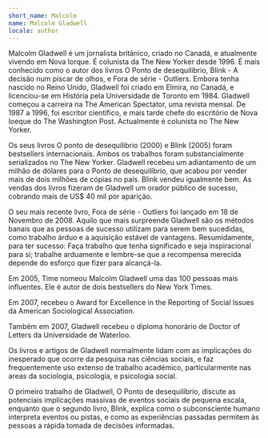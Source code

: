 ```yaml
---
short_name: Malcolm 
name: Malcolm Gladwell
locale: author
---
```


Malcolm Gladwell é um jornalista britânico, criado no Canadá, e atualmente vivendo em Nova Iorque. É colunista da The New Yorker desde 1996. É mais conhecido como o autor dos livros O Ponto de desequilibrio, Blink - A decisão num piscar de olhos, e Fora de série - Outliers. Embora tenha nascido no Reino Unido, Gladwell foi criado em Elmira, no Canadá, e licenciou-se em História pela Universidade de Toronto em 1984. Gladwell começou a carreira na The American Spectator, uma revista mensal. De 1987 a 1996, foi escritor científico, e mais tarde chefe do escritório de Nova Ioeque do The Washington Post. Actualmente é colunista no The New Yorker.

Os seus livros O ponto de desequilibrio (2000) e Blink (2005) foram bestsellers internacionais. Ambos os trabalhos foram substancialmente serializados no The New Yorker. Gladwell recebeu um adiantamento de um milhão de dólares para o Ponto de desequilíbrio, que acabou por vender mais de dois milhões de cópias no país. Blink vendeu igualmente bem. As vendas dos livros fizeram de Gladwell um orador público de sucesso, cobrando mais de US$ 40 mil por aparição.

O seu mais recente livro, Fora de série - Outliers foi lançado em 18 de Novembro de 2008. Aquilo que mais surpreende Gladwell são os métodos banais que as pessoas de sucesso utilizam para serem bem sucedidas, como trabalho árduo e a aquisição estável de vantagens. Resumidamente, para ter sucesso: Faça trabalho que tenha significado e seja inspiracional para si; trabalhe arduamente e lembre-se que a recompensa merecida depende do esforço que fizer para alcançá-la.

Em 2005, Time nomeou Malcolm Gladwell uma das 100 pessoas mais influentes. Ele é autor de dois bestsellers do New York Times.

Em 2007, recebeu o Award for Excellence in the Reporting of Social Issues da American Sociological Association.

Também em 2007, Gladwell recebeu o diploma honorário de Doctor of Letters da Universidade de Waterloo.

Os livros e artigos de Gladwell normalmente lidam com as implicações do inesperado que ocorre da pesquisa nas ciências sociais, e faz frequentemente uso extenso de trabalho académico, particularmente nas areas da sociologia, psicologia, e psicologia social.

O primeiro trabalho de Gladwell, O Ponto de desequilíbrio, discute as potenciais implicações massivas de eventos sociais de pequena escala, enquanto que o segundo livro, Blink, explica como o subconsciente humano interpreta eventos ou pistas, e como as experiências passadas permitem às pessoas a rápida tomada de decisões informadas.
